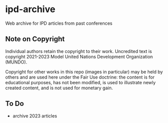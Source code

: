 # ipd-archive

Web archive for IPD articles from past conferences

## Note on Copyright

Individual authors retain the copyright to their work. Uncredited text is copyright 2021-2023 Model United Nations Development Organization (MUNDO).

Copyright for other works in this repo (images in particular) may be held by others and are used here under the Fair Use doctrine: the content is for educational purposes, has not been modified, is used to illustrate newly created content, and is not used for monetary gain.

## To Do
 - archive 2023 articles
